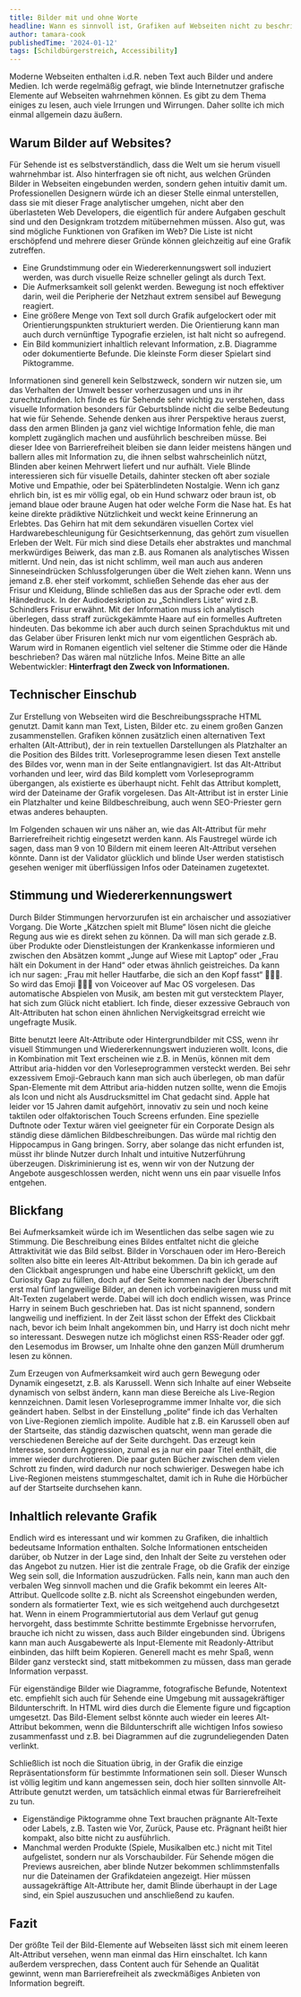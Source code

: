 ```yaml
---
title: Bilder mit und ohne Worte
headline: Wann es sinnvoll ist, Grafiken auf Webseiten nicht zu beschriften
author: tamara-cook
publishedTime: '2024-01-12'
tags: [Schildbürgerstreich, Accessibility]
---
```


Moderne Webseiten enthalten i.d.R. neben Text auch Bilder und andere Medien.
Ich werde regelmäßig gefragt, wie blinde Internetnutzer grafische Elemente auf Webseiten wahrnehmen können.
Es gibt zu dem Thema einiges zu lesen, auch viele Irrungen und Wirrungen.
Daher sollte ich mich einmal allgemein dazu äußern.

## Warum Bilder auf Websites?

Für Sehende ist es selbstverständlich, dass die Welt um sie herum visuell wahrnehmbar ist.
Also hinterfragen sie oft nicht, aus welchen Gründen Bilder in Webseiten eingebunden werden, sondern gehen intuitiv damit um.
Professionellen Designern würde ich an dieser Stelle einmal unterstellen, dass sie mit dieser Frage analytischer umgehen,
nicht aber den überlasteten Web Developers, die eigentlich für andere Aufgaben geschult sind und den Designkram trotzdem mitübernehmen müssen.
Also gut, was sind mögliche Funktionen von Grafiken im Web?
Die Liste ist nicht erschöpfend und mehrere dieser Gründe können gleichzeitig auf eine Grafik zutreffen.

- Eine Grundstimmung oder ein Wiedererkennungswert soll induziert werden, was durch visuelle Reize schneller gelingt als durch Text.
- Die Aufmerksamkeit soll gelenkt werden. Bewegung ist noch effektiver darin, weil die Peripherie der Netzhaut extrem sensibel auf Bewegung reagiert.
- Eine größere Menge von Text soll durch Grafik aufgelockert oder mit Orientierungspunkten strukturiert werden.
  Die Orientierung kann man auch durch vernünftige Typografie erzielen, ist halt nicht so aufregend.
- Ein Bild kommuniziert inhaltlich relevant Information, z.B. Diagramme oder dokumentierte Befunde. Die kleinste Form dieser Spielart sind Piktogramme.

Informationen sind generell kein Selbstzweck, sondern wir nutzen sie, um das Verhalten der Umwelt besser vorherzusagen und uns in ihr zurechtzufinden.
Ich finde es für Sehende sehr wichtig zu verstehen, dass visuelle Information besonders für Geburtsblinde nicht die selbe Bedeutung hat wie für Sehende.
Sehende denken aus ihrer Perspektive heraus zuerst, dass den armen Blinden ja ganz viel wichtige Information fehle,
die man komplett zugänglich machen und ausführlich beschreiben müsse.
Bei dieser Idee von Barrierefreiheit bleiben sie dann leider meistens hängen und ballern alles mit Information zu,
die ihnen selbst wahrscheinlich nützt, Blinden aber keinen Mehrwert liefert und nur aufhält.
Viele Blinde interessieren sich für visuelle Details, dahinter stecken oft aber soziale Motive und Empathie, oder bei Späterblindeten Nostalgie.
Wenn ich ganz ehrlich bin, ist es mir völlig egal, ob ein Hund schwarz oder braun ist, ob jemand blaue oder braune Augen hat oder welche Form die Nase hat.
Es hat keine direkte prädiktive Nützlichkeit und weckt keine Erinnerung an Erlebtes.
Das Gehirn hat mit dem sekundären visuellen Cortex viel Hardwarebeschleunigung für Gesichtserkennung, das gehört zum visuellen Erleben der Welt.
Für mich sind diese Details eher abstraktes und manchmal merkwürdiges Beiwerk, das man z.B. aus Romanen als analytisches Wissen mitlernt.
Und nein, das ist nicht schlimm, weil man auch aus anderen Sinneseindrücken Schlussfolgerungen über die Welt ziehen kann.
Wenn uns jemand z.B. eher steif vorkommt, schließen Sehende das eher aus der Frisur und Kleidung, Blinde schließen das aus der Sprache oder evtl. dem Händedruck.
In der Audiodeskription zu „Schindlers Liste“ wird z.B. Schindlers Frisur erwähnt.
Mit der Information muss ich analytisch überlegen, dass straff zurückgekämmte Haare auf ein formelles Auftreten hindeuten.
Das bekomme ich aber auch durch seinen Sprachduktus mit und das Gelaber über Frisuren lenkt mich nur vom eigentlichen Gespräch ab.
Warum wird in Romanen eigentlich viel seltener die Stimme oder die Hände beschrieben?
Das wären mal nützliche Infos.
Meine Bitte an alle Webentwickler: **Hinterfragt den Zweck von Informationen.**

## Technischer Einschub

Zur Erstellung von Webseiten wird die Beschreibungssprache HTML genutzt.
Damit kann man Text, Listen, Bilder etc. zu einem großen Ganzen zusammenstellen.
Grafiken können zusätzlich einen alternativen Text erhalten (Alt-Attribut), der in rein textuellen Darstellungen als Platzhalter an die Position des Bildes tritt.
Vorleseprogramme lesen diesen Text anstelle des Bildes vor, wenn man in der Seite entlangnavigiert.
Ist das Alt-Attribut vorhanden und leer, wird das Bild komplett vom Vorleseprogramm übergangen, als existierte es überhaupt nicht.
Fehlt das Attribut komplett, wird der Dateiname der Grafik vorgelesen.
Das Alt-Attribut ist in erster Linie ein Platzhalter und keine Bildbeschreibung, auch wenn SEO-Priester gern etwas anderes behaupten.

Im Folgenden schauen wir uns näher an, wie das Alt-Attribut für mehr Barrierefreiheit richtig eingesetzt werden kann.
Als Faustregel würde ich sagen, dass man 9 von 10 Bildern mit einem leeren Alt-Attribut versehen könnte.
Dann ist der Validator glücklich und blinde User werden statistisch gesehen weniger mit überflüssigen Infos oder Dateinamen zugetextet.

## Stimmung und Wiedererkennungswert

Durch Bilder Stimmungen hervorzurufen ist ein archaischer und assoziativer Vorgang.
Die Worte „Kätzchen spielt mit Blume“ lösen nicht die gleiche Regung aus wie es direkt sehen zu können.
Da will man sich gerade z.B. über Produkte oder Dienstleistungen der Krankenkasse informieren
und zwischen den Absätzen kommt „Junge auf Wiese mit Laptop“ oder „Frau hält ein Dokument in der Hand“ oder etwas ähnlich geistreiches.
Da kann ich nur sagen: „Frau mit heller Hautfarbe, die sich an den Kopf fasst“ 🤦🏻‍♀️.
So wird das Emoji 🤦🏻‍♀️ von Voiceover auf Mac OS vorgelesen.
Das automatische Abspielen von Musik, am besten mit gut verstecktem Player, hat sich zum Glück nicht etabliert.
Ich finde, dieser exzessive Gebrauch von Alt-Attributen hat schon einen ähnlichen Nervigkeitsgrad erreicht wie ungefragte Musik.

Bitte benutzt leere Alt-Attribute oder Hintergrundbilder mit CSS, wenn ihr visuell Stimmungen und Wiedererkennungswert induzieren wollt.
Icons, die in Kombination mit Text erscheinen wie z.B. in Menüs, können mit dem Attribut aria-hidden vor den Vorleseprogrammen versteckt werden.
Bei sehr exzessivem Emoji-Gebrauch kann man sich auch überlegen, ob man dafür Span-Elemente mit dem Attribut aria-hidden nutzen sollte,
wenn die Emojis als Icon und nicht als Ausdrucksmittel im Chat gedacht sind.
Apple hat leider vor 15 Jahren damit aufgehört, innovativ zu sein und noch keine taktilen oder olfaktorischen Touch Screens erfunden.
Eine spezielle Duftnote oder Textur wären viel geeigneter für ein Corporate Design als ständig diese dämlichen Bildbeschreibungen.
Das würde mal richtig den Hippocampus in Gang bringen.
Sorry, aber solange das nicht erfunden ist, müsst ihr blinde Nutzer durch Inhalt und intuitive Nutzerführung überzeugen.
Diskriminierung ist es, wenn wir von der Nutzung der Angebote ausgeschlossen werden, nicht wenn uns ein paar visuelle Infos entgehen.

## Blickfang

Bei Aufmerksamkeit würde ich im Wesentlichen das selbe sagen wie zu Stimmung.
Die Beschreibung eines Bildes entfaltet nicht die gleiche Attraktivität wie das Bild selbst.
Bilder in Vorschauen oder im Hero-Bereich sollten also bitte ein leeres Alt-Attribut bekommen.
Da bin ich gerade auf den Clickbait angesprungen und habe eine Überschrift geklickt, um den Curiosity Gap zu füllen,
doch auf der Seite kommen nach der Überschrift erst mal fünf langweilige Bilder, an denen ich vorbeinavigieren muss und mit Alt-Texten zugelabert werde.
Dabei will ich doch endlich wissen, was Prince Harry in seinem Buch geschrieben hat.
Das ist nicht spannend, sondern langweilig und ineffizient.
In der Zeit lässt schon der Effekt des Clickbait nach, bevor ich beim Inhalt angekommen bin, und Harry ist doch nicht mehr so interessant.
Deswegen nutze ich möglichst einen RSS-Reader oder ggf. den Lesemodus im Browser, um Inhalte ohne den ganzen Müll drumherum lesen zu können.

Zum Erzeugen von Aufmerksamkeit wird auch gern Bewegung oder Dynamik eingesetzt, z.B. als Karussell.
Wenn sich Inhalte auf einer Webseite dynamisch von selbst ändern, kann man diese Bereiche als Live-Region kennzeichnen.
Damit lesen Vorleseprogramme immer Inhalte vor, die sich geändert haben.
Selbst in der Einstellung „polite“ finde ich das Verhalten von Live-Regionen ziemlich impolite.
Audible hat z.B. ein Karussell oben auf der Startseite, das ständig dazwischen quatscht, wenn man gerade die verschiedenen Bereiche auf der Seite durchgeht.
Das erzeugt kein Interesse, sondern Aggression, zumal es ja nur ein paar Titel enthält, die immer wieder durchrotieren.
Die paar guten Bücher zwischen dem vielen Schrott zu finden, wird dadurch nur noch schwieriger.
Deswegen habe ich Live-Regionen meistens stummgeschaltet, damit ich in Ruhe die Hörbücher auf der Startseite durchsehen kann.

## Inhaltlich relevante Grafik

Endlich wird es interessant und wir kommen zu Grafiken, die inhaltlich bedeutsame Information enthalten.
Solche Informationen entscheiden darüber, ob Nutzer in der Lage sind, den Inhalt der Seite zu verstehen oder das Angebot zu nutzen.
Hier ist die zentrale Frage, ob die Grafik der einzige Weg sein soll, die Information auszudrücken.
Falls nein, kann man auch den verbalen Weg sinnvoll machen und die Grafik bekommt ein leeres Alt-Attribut.
Quellcode sollte z.B. nicht als Screenshot eingebunden werden, sondern als formatierter Text, wie es sich weitgehend auch durchgesetzt hat.
Wenn in einem Programmiertutorial aus dem Verlauf gut genug hervorgeht, dass bestimmte Schritte bestimmte Ergebnisse hervorrufen,
brauche ich nicht zu wissen, dass auch Bilder eingebunden sind.
Übrigens kann man auch Ausgabewerte als Input-Elemente mit Readonly-Attribut einbinden, das hilft beim Kopieren.
Generell macht es mehr Spaß, wenn Bilder ganz versteckt sind, statt mitbekommen zu müssen, dass man gerade Information verpasst.

Für eigenständige Bilder wie Diagramme, fotografische Befunde, Notentext etc. empfiehlt sich auch für Sehende eine Umgebung mit aussagekräftiger Bildunterschrift.
In HTML wird dies durch die Elemente figure und figcaption umgesetzt.
Das Bild-Element selbst könnte auch wieder ein leeres Alt-Attribut bekommen,
wenn die Bildunterschrift alle wichtigen Infos sowieso zusammenfasst und z.B. bei Diagrammen auf die zugrundeliegenden Daten verlinkt.

Schließlich ist noch die Situation übrig, in der Grafik die einzige Repräsentationsform für bestimmte Informationen sein soll.
Dieser Wunsch ist völlig legitim und kann angemessen sein,
doch hier sollten sinnvolle Alt-Attribute genutzt werden, um tatsächlich einmal etwas für Barrierefreiheit zu tun.

- Eigenständige Piktogramme ohne Text brauchen prägnante Alt-Texte oder Labels, z.B. Tasten wie Vor, Zurück, Pause etc.
  Prägnant heißt hier kompakt, also bitte nicht zu ausführlich.
- Manchmal werden Produkte (Spiele, Musikalben etc.) nicht mit Titel aufgelistet, sondern nur als Vorschaubilder.
  Für Sehende mögen die Previews ausreichen, aber blinde Nutzer bekommen schlimmstenfalls nur die Dateinamen der Grafikdateien angezeigt.
  Hier müssen aussagekräftige Alt-Attribute her, damit Blinde überhaupt in der Lage sind, ein Spiel auszusuchen und anschließend zu kaufen.

## Fazit

Der größte Teil der Bild-Elemente auf Webseiten lässt sich mit einem leeren Alt-Attribut versehen, wenn man einmal das Hirn einschaltet.
Ich kann außerdem versprechen, dass Content auch für Sehende an Qualität gewinnt, wenn man Barrierefreiheit als zweckmäßiges Anbieten von Information begreift.
